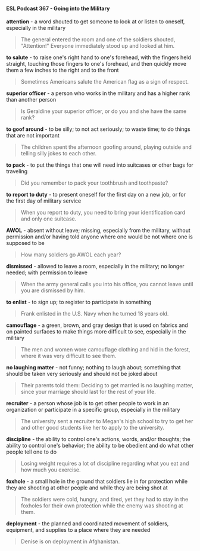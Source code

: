 #### ESL Podcast 367 - Going into the Military

**attention** - a word shouted to get someone to look at or listen to oneself,
especially in the military

> The general entered the room and one of the soldiers shouted, "Attention!"
Everyone immediately stood up and looked at him.

**to salute** - to raise one's right hand to one's forehead, with the fingers held
straight, touching those fingers to one's forehead, and then quickly move them a
few inches to the right and to the front

> Sometimes Americans salute the American flag as a sign of respect.

**superior officer** - a person who works in the military and has a higher rank than
another person

> Is Geraldine your superior officer, or do you and she have the same rank?

**to goof around** - to be silly; to not act seriously; to waste time; to do things that
are not important

> The children spent the afternoon goofing around, playing outside and telling
silly jokes to each other.

**to pack** - to put the things that one will need into suitcases or other bags for
traveling

> Did you remember to pack your toothbrush and toothpaste?

**to report to duty** - to present oneself for the first day on a new job, or for the
first day of military service

> When you report to duty, you need to bring your identification card and only one
suitcase.

**AWOL** - absent without leave; missing, especially from the military, without
permission and/or having told anyone where one would be not where one is
supposed to be

> How many soldiers go AWOL each year?

**dismissed** - allowed to leave a room, especially in the military; no longer
needed; with permission to leave

> When the army general calls you into his office, you cannot leave until you are
dismissed by him.

**to enlist** - to sign up; to register to participate in something

> Frank enlisted in the U.S. Navy when he turned 18 years old.

**camouflage** - a green, brown, and gray design that is used on fabrics and on
painted surfaces to make things more difficult to see, especially in the military

> The men and women wore camouflage clothing and hid in the forest, where it
was very difficult to see them.

**no laughing matter** - not funny; nothing to laugh about; something that should
be taken very seriously and should not be joked about

> Their parents told them: Deciding to get married is no laughing matter, since
your marriage should last for the rest of your life.

**recruiter** - a person whose job is to get other people to work in an organization
or participate in a specific group, especially in the military

> The university sent a recruiter to Megan's high school to try to get her and other
good students like her to apply to the university.

**discipline** - the ability to control one's actions, words, and/or thoughts; the ability
to control one's behavior; the ability to be obedient and do what other people tell
one to do

> Losing weight requires a lot of discipline regarding what you eat and how much
you exercise.

**foxhole** - a small hole in the ground that soldiers lie in for protection while they
are shooting at other people and while they are being shot at

> The soldiers were cold, hungry, and tired, yet they had to stay in the foxholes
for their own protection while the enemy was shooting at them.

**deployment** - the planned and coordinated movement of soldiers, equipment,
and supplies to a place where they are needed

> Denise is on deployment in Afghanistan.

